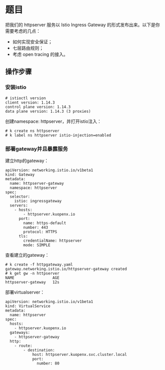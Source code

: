 # 题目
把我们的 httpserver 服务以 Istio Ingress Gateway 的形式发布出来。以下是你需要考虑的几点：

- 如何实现安全保证；
- 七层路由规则；
- 考虑 open tracing 的接入。

## 操作步骤
### 安装istio
```
# istioctl version
client version: 1.14.3
control plane version: 1.14.3
data plane version: 1.14.3 (3 proxies)
```
创建namespace: httpserver，并打开istio注入：
```
# k create ns httpserver
# k label ns httpserver istio-injection=enabled
```
### 部署gateway并且暴露服务
建立http的gateway：
```
apiVersion: networking.istio.io/v1beta1
kind: Gateway
metadata:
  name: httpserver-gateway
  namespace: httpserver
spec:
  selector:
    istio: ingressgateway
  servers:
    - hosts:
        - httpserver.kuopenx.io
      port:
        name: https-default
        number: 443
        protocol: HTTPS
      tls:
        credentialName: httpserver
        mode: SIMPLE
```
查看建立的gateway：
```
# k create -f httpgateway.yaml 
gateway.networking.istio.io/httpserver-gateway created
# k get gw -n httpserver
NAME                 AGE
httpserver-gateway   12s
```
部署virtualserver：
```
apiVersion: networking.istio.io/v1beta1
kind: VirtualService
metadata:
  name: httpserver
spec:
  hosts:
    - httpserver.kuopenx.io
  gateways:
    - httpserver-gateway
  http:
    - route:
        - destination:
            host: httpserver.kuopenx.svc.cluster.local
            port:
              number: 80
```
